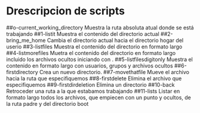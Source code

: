 # Drescripcion de scripts
##o-current_working_directory
Muestra la ruta absoluta atual donde se está trabajando
##1-listit
Muestra el contenido del directorio actual
##2-bring_me_home
Cambia el directorio actual hacia el directorio hogar del userio
##3-listfiles
Muestra el contenido del directorio en formato largo
##4-listmorefiles
Muetra el contenido del directorio en formato largo incluido los archivos ocultos iniciando con .
##5-listfilesdigitonly
Muestra el contenido en formato largo con usuarios, grupos y archivos ocultos
##6-firstdirectory
Crea un nuevo directorio.
##7-movethatfile
Mueve el archivo hacia la ruta que especifiquemos
##8-firstdelete
Elimina el archivo que especifiquemos
##9-firstdirdeletion
Elimina un directorio
##10-back
Retroceder una ruta a la que estabamos trabajando
##11-lists
Listar en formato largo todos los archivos, que empiecen con un punto y ocultos, de la ruta padre y del directorio boot

